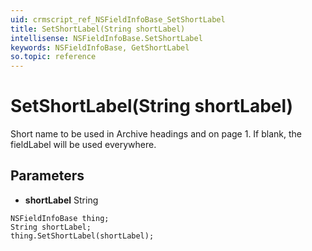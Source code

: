 ```yaml
---
uid: crmscript_ref_NSFieldInfoBase_SetShortLabel
title: SetShortLabel(String shortLabel)
intellisense: NSFieldInfoBase.SetShortLabel
keywords: NSFieldInfoBase, GetShortLabel
so.topic: reference
---
```


# SetShortLabel(String shortLabel)

Short name to be used in Archive headings and on page 1. If blank, the fieldLabel will be used everywhere.

## Parameters

* **shortLabel** String

```crmscript
NSFieldInfoBase thing;
String shortLabel;
thing.SetShortLabel(shortLabel);
```

